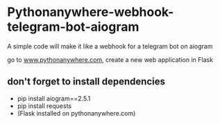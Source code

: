 # Pythonanywhere-webhook-telegram-bot-aiogram
A simple code will make it like a webhook for a telegram bot on aiogram

go to www.pythonanywhere.com, create a new web application in Flask

## don't forget to install dependencies
- pip install aiogram==2.5.1
- pip install requests
- (Flask installed on pythonanywhere.com)
